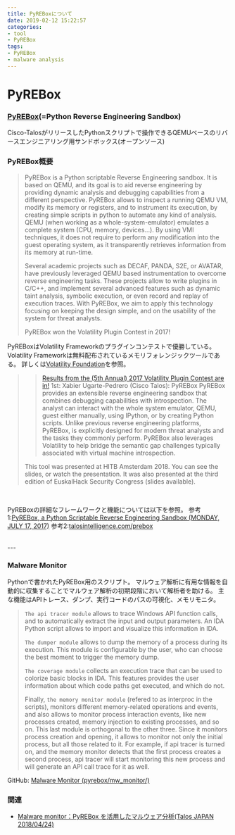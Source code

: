 ```yaml
---
title: PyREBoxについて
date: 2019-02-12 15:22:57
categories:
- tool
- PyREBox
tags: 
- PyREBox
- malware analysis
---
```


# PyREBox
### [PyREBox](https://github.com/Cisco-Talos/pyrebox)(=Python Reverse Engineering Sandbox)
Cisco-TalosがリリースしたPythonスクリプトで操作できるQEMUベースのリバースエンジニアリング用サンドボックス(オープンソース)

### PyREBox概要
>PyREBox is a Python scriptable Reverse Engineering sandbox. It is based on QEMU, and its goal is to aid reverse engineering by providing dynamic analysis and debugging capabilities from a different perspective. PyREBox allows to inspect a running QEMU VM, modify its memory or registers, and to instrument its execution, by creating simple scripts in python to automate any kind of analysis. QEMU (when working as a whole-system-emulator) emulates a complete system (CPU, memory, devices...). By using VMI techniques, it does not require to perform any modification into the guest operating system, as it transparently retrieves information from its memory at run-time.
>
>Several academic projects such as DECAF, PANDA, S2E, or AVATAR, have previously leveraged QEMU based instrumentation to overcome reverse engineering tasks. These projects allow to write plugins in C/C++, and implement several advanced features such as dynamic taint analysis, symbolic execution, or even record and replay of execution traces. With PyREBox, we aim to apply this technology focusing on keeping the design simple, and on the usability of the system for threat analysts.
>
>PyREBox won the Volatility Plugin Contest in 2017!

PyREBoxはVolatility Frameworkのプラグインコンテストで優勝している。
Volatility Frameworkは無料配布されているメモリフォレンジックツールである。
詳しくは[Volatility Foundation](https://www.volatilityfoundation.org/)を参照。

>>[Results from the (5th Annual) 2017 Volatility Plugin Contest are in!](https://volatility-labs.blogspot.com/2017/11/results-from-5th-annual-2017-volatility.html)
>>1st: Xabier Ugarte-Pedrero (Cisco Talos): PyREBox
>>PyREBox provides an extensible reverse engineering sandbox that combines debugging capabilities with introspection. The analyst can interact with the whole system emulator, QEMU, guest either manually, using IPython, or by creating Python scripts. Unlike previous reverse engineering platforms, PyREBox, is explicitly designed for modern threat analysts and the tasks they commonly perform. PyREBox also leverages Volatility to help bridge the semantic gap challenges typically associated with virtual machine introspection.
>
>This tool was presented at HITB Amsterdam 2018. You can see the slides, or watch the presentation. It was also presented at the third edition of EuskalHack Security Congress (slides available).

</br>

PyREBoxの詳細なフレームワークと機能については以下を参照。
参考1:[PyREBox, a Python Scriptable Reverse Engineering Sandbox (MONDAY, JULY 17, 2017)](https://blog.talosintelligence.com/2017/07/pyrebox.html)
参考2:[talosintelligence.com/prebox ](https://talosintelligence.com/pyrebox)

</br>
---

### Malware Monitor
Pythonで書かれたPyREBox用のスクリプト。
マルウェア解析に有用な情報を自動的に収集することでマルウェア解析の初期段階において解析者を助ける。
主な機能はAPIトレース、ダンプ、実行コードのパスの可視化、メモリモニタ。

>`The api tracer module` allows to trace Windows API function calls, and to automatically extract the input and output parameters. An IDA Python script allows to import and visualize this information in IDA.
>
>`The dumper module` allows to dump the memory of a process during its execution. This module is configurable by the user, who can choose the best moment to trigger the memory dump.
>
>`The coverage module` collects an execution trace that can be used to colorize basic blocks in IDA. This features provides the user information about which code paths get executed, and which do not.
>
>Finally, `the memory monitor module` (refered to as interproc in the scripts), monitors different memory-related operations and events, and also allows to monitor process interaction events, like new processes created, memory injection to existing processes, and so on. This last module is orthogonal to the other three. Since it monitors process creation and opening, it allows to monitor not only the initial process, but all those related to it. For example, if api tracer is turned on, and the memory monitor detects that the first process creates a second process, api tracer will start monitoring this new process and will generate an API call trace for it as well.

GitHub: [Malware Monitor (pyrebox/mw_monitor/)](https://github.com/Cisco-Talos/pyrebox/tree/master/mw_monitor)


### 関連
- [Malware monitor：PyREBox を活用したマルウェア分析(Talos JAPAN 2018/04/24)](https://gblogs.cisco.com/jp/2018/04/talos-malware-monitor-pyrebox-for-analysis/)










